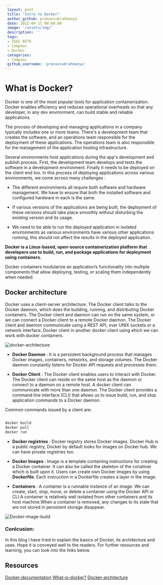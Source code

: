 ```yaml
---
 layout: post
 title: "Intro to Docker"
 author_github: pranavsubrahmanya
 date: 2022-04-11 00:00:00
 image: '/assets/img/'
 description: ''
 tags:
 - IEEE NITK
 - CompSoc
 - Docker
 categories:
 - Compsoc
 github_username: 'pranavsubrahmanya'
---
```

 
# What is Docker?

Docker is one of the most popular tools for application containerization. Docker enables efficiency and reduces operational overheads so that any developer, in any dev environment, can build stable and reliable applications.

The process of developing and managing applications in a company typically includes one or more teams. There's a development team that creates the software, and an operations team responsible for the deployment of these applications. The operations team is also responsible for the management of the application hosting infrastructure.

Several environments host applications during the app's development and publish process. First, the development team develops and tests the software in a development environment. Finally it needs to be deployed on the client end too. 
In this process of deploying applications across various environments, we come acroos many challenges :

* The different environments all require both software and hardware management. We have to ensure that both the installed software and configured hardware in each is the same. 

* If various versions of the applications are being built, the deployment of these versions should take place smoothly without disturbing the existing version and its usage. 

* We need to be able to run the deployed application in isolated environments as various environments have various other applications running, this should not affect the results in the deployed application.

**Docker is a Linux-based, open-source containerization platform that developers use to build, run, and package applications for deployment using containers.**

Docker containers modularize an application’s functionality into multiple components that allow deploying, testing, or scaling them independently when needed.

## Docker architecture
Docker uses a client-server architecture. The Docker client talks to the Docker daemon, which does the building, running, and distributing Docker containers. The Docker client and daemon can run on the same system, or we can connect a Docker client to a remote Docker daemon. The Docker client and daemon communicate using a REST API, over UNIX sockets or a network interface. 
Docker client in another docker client using ehich we can work with docker containers.

![docker-architecture](/blog/assets/img/Intro-to-Docker/docker-architecture.png)


* **Docker Daemon** : It is a persistent background process that manages Docker images, containers, networks, and storage volumes. The Docker daemon constantly listens for Docker API requests and processes them.

* **Docker Client** : The Docker client enables users to interact with Docker. The Docker client can reside on the same host as the daemon or connect to a daemon on a remote host. A docker client can communicate with more than one daemon. The Docker client provides a command line interface (CLI) that allows us to issue build, run, and stop application commands to a Docker daemon.

Common commands issued by a client are:

```bash

docker build
docker pull
docker run

```

* **Docker registries** : Docker registry stores Docker images. Docker Hub is a public registry, Docker by default looks for images on Docker hub. We can have private registries too. 

* **Docker Images** : Image is a template containing instructions for creating a Docker container. It can also be called the skeleton of the conatiner which is built upon it. Users can create own Docker images by using **Dockerfile**. Each instruction in a Dockerfile creates a layer in the image. 

* **Containers** : A container is a runnable instance of an image. We can create, start, stop, move, or delete a container using the Docker API or CLI.A container is relatively well isolated from other containers and its host machine.When a container is removed, any changes to its state that are not stored in persistent storage disappear.

![Docker-image-build](/blog/assets/img/Intro-to-Docker/Docker-image-build.png)


### Conlcusion:
In this blog I have tried to explain the basics of Docker, its architecture and uses. Hope it is conveyed well to the readers. For further resources and learning, you can look into the links below. 

## Resources

[Docker-documentation](https://docs.docker.com/)
[What-is-docker?](https://docs.microsoft.com/en-us/learn/modules/intro-to-docker-containers/2-what-is-docker)
[Docker-architecture](https://www.aquasec.com/cloud-native-academy/docker-container/docker-architecture/)
